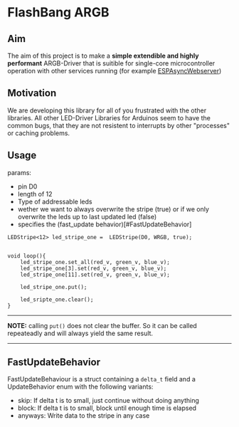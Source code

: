 # FlashBang ARGB

## Aim
The aim of this project is to make a **simple extendible and highly performant** ARGB-Driver that is suitible for single-core microcontroller operation with other services running (for example [ESPAsyncWebserver](https://github.com/me-no-dev/ESPAsyncWebServer))

## Motivation

We are developing this library for all of you frustrated with the other libraries. All other LED-Driver Libraries for Arduinos seem to have  the common bugs, that they are not resistent to interrupts by other "processes" or caching problems.


## Usage

params: 
 - pin D0
 - length of 12 
 - Type of addressable leds
 - wether we want to always overwrite the stripe (true) or if we only overwrite the leds up to last updated led (false)
 - specifies the (fast_update behavior)[#FastUpdateBehavior]
```arduino
LEDStripe<12> led_stripe_one =  LEDStripe(D0, WRGB, true); 


void loop(){
    led_stripe_one.set_all(red_v, green_v, blue_v);
    led_stripe_one[3].set(red_v, green_v, blue_v);
    led_stripe_one[11].set(red_v, green_v, blue_v);

    led_stripe_one.put();

    led_sripte_one.clear();
}
```

---

**NOTE:** calling ```put()``` does not clear the buffer. So it can be called repeateadly and will always yield the same result.

---


## FastUpdateBehavior

FastUpdateBehaviour is a struct containing a ```delta_t``` field and a UpdateBehavior enum with the following variants:
- skip: If delta t is to small, just continue without doing anything
- block: If delta t is to small, block until enough time is elapsed
- anyways: Write data to the stripe in any case 
